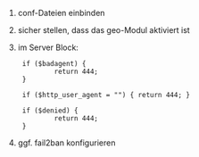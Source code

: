 1. conf-Dateien einbinden
2. sicher stellen, dass das geo-Modul aktiviert ist
3. im Server Block:

        if ($badagent) {
                return 444;
        }
        
        if ($http_user_agent = "") { return 444; }

        if ($denied) {
                return 444;
        }

4. ggf. fail2ban konfigurieren
